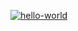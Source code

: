 [![hello-world](https://github.com/gorelikova1993/hexlet-my-first-workflow/actions/workflows/hello-world.yml/badge.svg)](https://github.com/gorelikova1993/hexlet-my-first-workflow/actions/workflows/hello-world.yml)